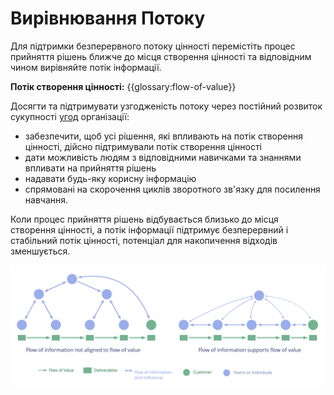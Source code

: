 # Вирівнювання Потоку

<summary>
Для підтримки безперервного потоку цінності перемістіть процес прийняття рішень ближче до місця створення цінності та відповідним чином вирівняйте потік інформації.
</summary>

**Потік створення цінності:** {{glossary:flow-of-value}}

Досягти та підтримувати узгодженість потоку через постійний розвиток сукупності [угод](glossary:agreement) організації:

-   забезпечити, щоб усі рішення, які впливають на потік створення цінності, дійсно підтримували потік створення цінності
-   дати можливість людям з відповідними навичками та знаннями впливати на прийняття рішень
-   надавати будь-яку корисну інформацію
-   спрямовані на скорочення циклів зворотного зв'язку для посилення навчання.

Коли процес прийняття рішень відбувається близько до місця створення цінності, а потік інформації підтримує безперервний і стабільний потік цінності, потенціал для накопичення відходів зменшується.

![Узгодження потоку інформації для підтримки потоку цінності](img/workflow-and-value/align-flow.png)
